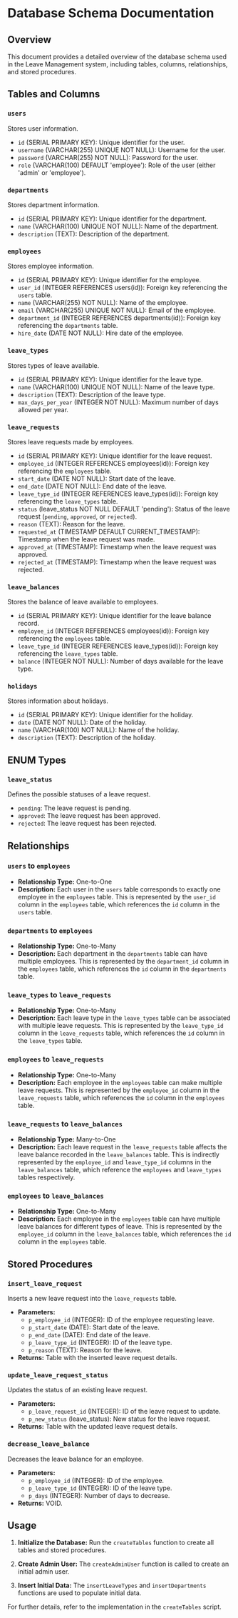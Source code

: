 # Database Schema Documentation

## Overview
This document provides a detailed overview of the database schema used in the Leave Management system, including tables, columns, relationships, and stored procedures.

## Tables and Columns

### `users`
Stores user information.
- `id` (SERIAL PRIMARY KEY): Unique identifier for the user.
- `username` (VARCHAR(255) UNIQUE NOT NULL): Username for the user.
- `password` (VARCHAR(255) NOT NULL): Password for the user.
- `role` (VARCHAR(100) DEFAULT 'employee'): Role of the user (either 'admin' or 'employee').

### `departments`
Stores department information.
- `id` (SERIAL PRIMARY KEY): Unique identifier for the department.
- `name` (VARCHAR(100) UNIQUE NOT NULL): Name of the department.
- `description` (TEXT): Description of the department.

### `employees`
Stores employee information.
- `id` (SERIAL PRIMARY KEY): Unique identifier for the employee.
- `user_id` (INTEGER REFERENCES users(id)): Foreign key referencing the `users` table.
- `name` (VARCHAR(255) NOT NULL): Name of the employee.
- `email` (VARCHAR(255) UNIQUE NOT NULL): Email of the employee.
- `department_id` (INTEGER REFERENCES departments(id)): Foreign key referencing the `departments` table.
- `hire_date` (DATE NOT NULL): Hire date of the employee.

### `leave_types`
Stores types of leave available.
- `id` (SERIAL PRIMARY KEY): Unique identifier for the leave type.
- `name` (VARCHAR(100) UNIQUE NOT NULL): Name of the leave type.
- `description` (TEXT): Description of the leave type.
- `max_days_per_year` (INTEGER NOT NULL): Maximum number of days allowed per year.

### `leave_requests`
Stores leave requests made by employees.
- `id` (SERIAL PRIMARY KEY): Unique identifier for the leave request.
- `employee_id` (INTEGER REFERENCES employees(id)): Foreign key referencing the `employees` table.
- `start_date` (DATE NOT NULL): Start date of the leave.
- `end_date` (DATE NOT NULL): End date of the leave.
- `leave_type_id` (INTEGER REFERENCES leave_types(id)): Foreign key referencing the `leave_types` table.
- `status` (leave_status NOT NULL DEFAULT 'pending'): Status of the leave request (`pending`, `approved`, or `rejected`).
- `reason` (TEXT): Reason for the leave.
- `requested_at` (TIMESTAMP DEFAULT CURRENT_TIMESTAMP): Timestamp when the leave request was made.
- `approved_at` (TIMESTAMP): Timestamp when the leave request was approved.
- `rejected_at` (TIMESTAMP): Timestamp when the leave request was rejected.

### `leave_balances`
Stores the balance of leave available to employees.
- `id` (SERIAL PRIMARY KEY): Unique identifier for the leave balance record.
- `employee_id` (INTEGER REFERENCES employees(id)): Foreign key referencing the `employees` table.
- `leave_type_id` (INTEGER REFERENCES leave_types(id)): Foreign key referencing the `leave_types` table.
- `balance` (INTEGER NOT NULL): Number of days available for the leave type.

### `holidays`
Stores information about holidays.
- `id` (SERIAL PRIMARY KEY): Unique identifier for the holiday.
- `date` (DATE NOT NULL): Date of the holiday.
- `name` (VARCHAR(100) NOT NULL): Name of the holiday.
- `description` (TEXT): Description of the holiday.

## ENUM Types

### `leave_status`
Defines the possible statuses of a leave request.
- `pending`: The leave request is pending.
- `approved`: The leave request has been approved.
- `rejected`: The leave request has been rejected.

## Relationships

### `users` to `employees`
- **Relationship Type:** One-to-One
- **Description:** Each user in the `users` table corresponds to exactly one employee in the `employees` table. This is represented by the `user_id` column in the `employees` table, which references the `id` column in the `users` table.

### `departments` to `employees`
- **Relationship Type:** One-to-Many
- **Description:** Each department in the `departments` table can have multiple employees. This is represented by the `department_id` column in the `employees` table, which references the `id` column in the `departments` table.

### `leave_types` to `leave_requests`
- **Relationship Type:** One-to-Many
- **Description:** Each leave type in the `leave_types` table can be associated with multiple leave requests. This is represented by the `leave_type_id` column in the `leave_requests` table, which references the `id` column in the `leave_types` table.

### `employees` to `leave_requests`
- **Relationship Type:** One-to-Many
- **Description:** Each employee in the `employees` table can make multiple leave requests. This is represented by the `employee_id` column in the `leave_requests` table, which references the `id` column in the `employees` table.

### `leave_requests` to `leave_balances`
- **Relationship Type:** Many-to-One
- **Description:** Each leave request in the `leave_requests` table affects the leave balance recorded in the `leave_balances` table. This is indirectly represented by the `employee_id` and `leave_type_id` columns in the `leave_balances` table, which reference the `employees` and `leave_types` tables respectively.

### `employees` to `leave_balances`
- **Relationship Type:** One-to-Many
- **Description:** Each employee in the `employees` table can have multiple leave balances for different types of leave. This is represented by the `employee_id` column in the `leave_balances` table, which references the `id` column in the `employees` table.

## Stored Procedures

### `insert_leave_request`
Inserts a new leave request into the `leave_requests` table.
- **Parameters:**
  - `p_employee_id` (INTEGER): ID of the employee requesting leave.
  - `p_start_date` (DATE): Start date of the leave.
  - `p_end_date` (DATE): End date of the leave.
  - `p_leave_type_id` (INTEGER): ID of the leave type.
  - `p_reason` (TEXT): Reason for the leave.
- **Returns:** Table with the inserted leave request details.

### `update_leave_request_status`
Updates the status of an existing leave request.
- **Parameters:**
  - `p_leave_request_id` (INTEGER): ID of the leave request to update.
  - `p_new_status` (leave_status): New status for the leave request.
- **Returns:** Table with the updated leave request details.

### `decrease_leave_balance`
Decreases the leave balance for an employee.
- **Parameters:**
  - `p_employee_id` (INTEGER): ID of the employee.
  - `p_leave_type_id` (INTEGER): ID of the leave type.
  - `p_days` (INTEGER): Number of days to decrease.
- **Returns:** VOID.

## Usage

1. **Initialize the Database:**
   Run the `createTables` function to create all tables and stored procedures.

2. **Create Admin User:**
   The `createAdminUser` function is called to create an initial admin user.

3. **Insert Initial Data:**
   The `insertLeaveTypes` and `insertDepartments` functions are used to populate initial data.

For further details, refer to the implementation in the `createTables` script.

